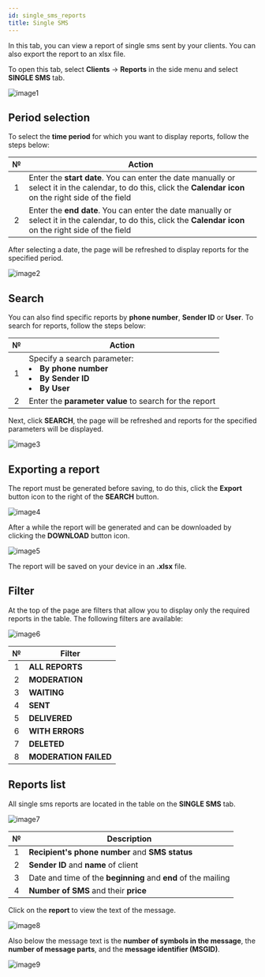 ```yaml
---
id: single_sms_reports
title: Single SMS
---
```


In this tab, you can view a report of single sms sent by your clients. You can also export the report to an xlsx file.

To open this tab, select **Clients** → **Reports** in the side menu and select **SINGLE SMS** tab.

![image1](/img/en/admin_reports_single_sms/image1.png)

## Period selection

To select the **time period** for which you want to display reports, follow the steps below:

|  №  | Action |
| :-: | ------ |
| 1 | Enter the **start date**. You can enter the date manually or select it in the calendar, to do this, click the **Calendar icon** on the right side of the field |
| 2 | Enter the **end date**. You can enter the date manually or select it in the calendar, to do this, click the **Calendar icon** on the right side of the field |

After selecting a date, the page will be refreshed to display reports for the specified period.

![image2](/img/en/admin_reports_single_sms/image2.png)

## Search

You can also find specific reports by **phone number**, **Sender ID** or **User**. To search for reports, follow the steps below:

|  №  | Action |
| :-: | ------ |
| 1 | Specify a search parameter: <li>**By phone number**</li> <li>**By Sender ID**</li> <li>**By User**</li> |
| 2 | Enter the **parameter value** to search for the report |

Next, click **SEARCH**, the page will be refreshed and reports for the specified parameters will be displayed.

![image3](/img/en/admin_reports_single_sms/image3.png)

## Exporting a report

The report must be generated before saving, to do this, click the **Export** button icon to the right of the **SEARCH** button.

![image4](/img/en/admin_reports_single_sms/image4.png)

After a while the report will be generated and can be downloaded by clicking the **DOWNLOAD** button icon.

![image5](/img/en/admin_reports_single_sms/image5.png)

The report will be saved on your device in an **.xlsx** file.

## Filter

At the top of the page are filters that allow you to display only the required reports in the table. The following filters are available:

![image6](/img/en/admin_reports_single_sms/image6.png)

|  №  | Filter |
| :-: | ------ |
| 1 | **ALL REPORTS** |
| 2 | **MODERATION** |
| 3 | **WAITING** |
| 4 | **SENT** |
| 5 | **DELIVERED** |
| 6 | **WITH ERRORS** |
| 7 | **DELETED** |
| 8 | **MODERATION FAILED** |

## Reports list

All single sms reports are located in the table on the **SINGLE SMS** tab.

![image7](/img/en/admin_reports_single_sms/image7.png)

|  №  | Description |
| :-: | ----------- |
| 1 | **Recipient's phone number** and **SMS status** |
| 2 | **Sender ID** and **name** of client |
| 3 | Date and time of the **beginning** and **end** of the mailing |
| 4 | **Number of SMS** and their **price** |

Click on the **report** to view the text of the message.

![image8](/img/en/admin_reports_single_sms/image8.png)

Also below the message text is the **number of symbols in the message**, the **number of message parts**, and the **message identifier (MSGID)**.

![image9](/img/en/admin_reports_single_sms/image9.png)
